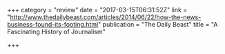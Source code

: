 +++
category = "review"
date = "2017-03-15T06:31:52Z"
link = "http://www.thedailybeast.com/articles/2014/06/22/how-the-news-business-found-its-footing.html"
publication = "The Daily Beast"
title = "A Fascinating History of Journalism"

+++

